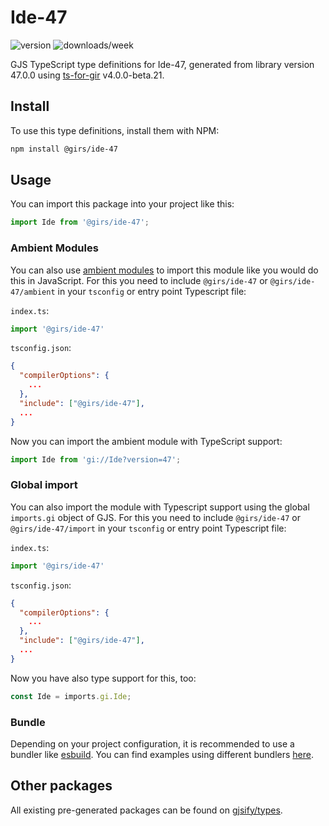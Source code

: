 
# Ide-47

![version](https://img.shields.io/npm/v/@girs/ide-47)
![downloads/week](https://img.shields.io/npm/dw/@girs/ide-47)


GJS TypeScript type definitions for Ide-47, generated from library version 47.0.0 using [ts-for-gir](https://github.com/gjsify/ts-for-gir) v4.0.0-beta.21.


## Install

To use this type definitions, install them with NPM:
```bash
npm install @girs/ide-47
```

## Usage

You can import this package into your project like this:
```ts
import Ide from '@girs/ide-47';
```

### Ambient Modules

You can also use [ambient modules](https://github.com/gjsify/ts-for-gir/tree/main/packages/cli#ambient-modules) to import this module like you would do this in JavaScript.
For this you need to include `@girs/ide-47` or `@girs/ide-47/ambient` in your `tsconfig` or entry point Typescript file:

`index.ts`:
```ts
import '@girs/ide-47'
```

`tsconfig.json`:
```json
{
  "compilerOptions": {
    ...
  },
  "include": ["@girs/ide-47"],
  ...
}
```

Now you can import the ambient module with TypeScript support: 

```ts
import Ide from 'gi://Ide?version=47';
```

### Global import

You can also import the module with Typescript support using the global `imports.gi` object of GJS.
For this you need to include `@girs/ide-47` or `@girs/ide-47/import` in your `tsconfig` or entry point Typescript file:

`index.ts`:
```ts
import '@girs/ide-47'
```

`tsconfig.json`:
```json
{
  "compilerOptions": {
    ...
  },
  "include": ["@girs/ide-47"],
  ...
}
```

Now you have also type support for this, too:

```ts
const Ide = imports.gi.Ide;
```

### Bundle

Depending on your project configuration, it is recommended to use a bundler like [esbuild](https://esbuild.github.io/). You can find examples using different bundlers [here](https://github.com/gjsify/ts-for-gir/tree/main/examples).

## Other packages

All existing pre-generated packages can be found on [gjsify/types](https://github.com/gjsify/types).

